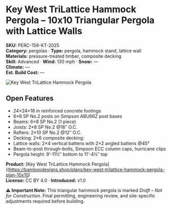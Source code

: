 # Key West TriLattice Hammock Pergola – 10x10 Triangular Pergola with Lattice Walls
**SKU:** PERC-156-KT-2025  
**Category:** pergolas · **Type:** pergola, hammock stand, lattice wall  
**Materials:** pressure-treated timber, composite decking  
**Skill:** Advanced · **Wind:** 130 mph · **Snow:** —  
**Climate:** —  
**Est. Build Cost:** —

![Key West TriLattice Hammock Pergola](https://i.etsystatic.com/59867749/r/il/15e316/7113793494/il_fullxfull.7113793494_bovg.jpg)

## Open Features
- 24×24×18 in reinforced concrete footings 
- 6×6 SP No.2 posts on Simpson ABU66Z post bases
- Beams: 6×8 SP No.2 (1 piece)
- Joists: 2×8 SP No.2 @16″ O.C.
- Rafters: 2×10 SP No.2 @12″ O.C.
- Decking: 2×6 composite decking:
- Lattice walls: 2×4 vertical battens with 2×2 angled battens @45°
- Beam-to-post through-bolts, Simpson ECC column caps, hurricane clips
- Pergola height: 9′-11½″ bottom to 11′-4½″ top

**Product:** [Key West TriLattice Hammock Pergola]((https://bamboodesigns.shop/plans/key-west-trilattice-hammock-pergola-plan-10x10)  
**License:** CC BY 4.0 · **Introduced:** v1.0  

⚠️ **Important Note:** This triangular hammock pergola is marked *Draft – Not for Construction*. Final permitting, engineering review, and site-specific adjustments required before building.  
